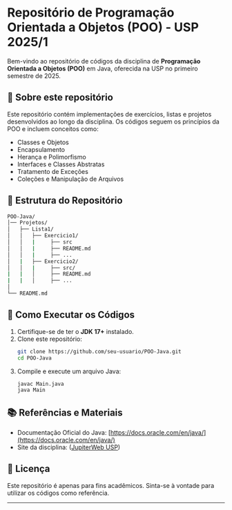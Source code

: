 # Repositório de Programação Orientada a Objetos (POO) - USP 2025/1

Bem-vindo ao repositório de códigos da disciplina de **Programação Orientada a Objetos (POO)** em Java, oferecida na USP no primeiro semestre de 2025.

## 📌 Sobre este repositório
Este repositório contém implementações de exercícios, listas e projetos desenvolvidos ao longo da disciplina. Os códigos seguem os princípios da POO e incluem conceitos como:
- Classes e Objetos
- Encapsulamento
- Herança e Polimorfismo
- Interfaces e Classes Abstratas
- Tratamento de Exceções
- Coleções e Manipulação de Arquivos

## 📁 Estrutura do Repositório
```bash
POO-Java/
│── Projetos/
│   ├── Lista1/
│   │   ├── Exercicio1/
│   │   |     ├── src
│   │   |     ├── README.md
│   │   |     ├── ...
│   |   ├── Exercicio2/
│   │   |     ├── src/
|   |   │     ├── README.md
|   |   │     ├── ...
│
└── README.md
```

## 🚀 Como Executar os Códigos
1. Certifique-se de ter o **JDK 17+** instalado.
2. Clone este repositório:
   ```bash
   git clone https://github.com/seu-usuario/POO-Java.git
   cd POO-Java
   ```
3. Compile e execute um arquivo Java:
   ```bash
   javac Main.java
   java Main
   ```

## 📚 Referências e Materiais
- Documentação Oficial do Java: [https://docs.oracle.com/en/java/](https://docs.oracle.com/en/java/)
- Site da disciplina: ([JupiterWeb USP](https://uspdigital.usp.br/jupiterweb/obterDisciplina?nomdis=&sgldis=SCC0204))

## 📜 Licença
Este repositório é apenas para fins acadêmicos. Sinta-se à vontade para utilizar os códigos como referência.

---
